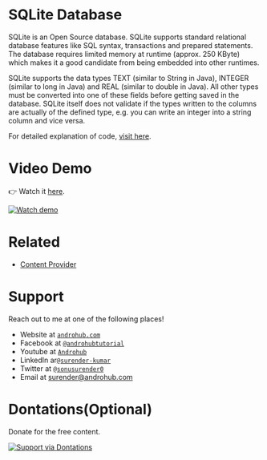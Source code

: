 # SQLite Database
SQLite is an Open Source database. SQLite supports standard relational database features like SQL syntax, transactions and prepared statements. The database requires limited memory at runtime (approx. 250 KByte) which makes it a good candidate from being embedded into other runtimes.

SQLite supports the data types TEXT (similar to String in Java), INTEGER (similar to long in Java) and REAL (similar to double in Java). All other types must be converted into one of these fields before getting saved in the database. SQLite itself does not validate if the types written to the columns are actually of the defined type, e.g. you can write an integer into a string column and vice versa.

For detailed explanation of code, [visit here](http://www.androhub.com/android-sqlite-database/).

# Video Demo
👉 Watch it <a href="https://youtu.be/Ffhj4s0atGA">here</a>.
<br>

[![Watch demo](http://i3.ytimg.com/vi/Ffhj4s0atGA/hqdefault.jpg)](https://youtu.be/Ffhj4s0atGA)

# Related

- [Content Provider](http://www.androhub.com/android-content-provider/)

# Support
Reach out to me at one of the following places!

- Website at <a href="http://www.androhub.com/" target="_blank">`androhub.com`</a>
- Facebook at <a href="https://www.facebook.com/androhubtutorial/" target="_blank">`@androhubtutorial`</a>
- Youtube at <a href="https://www.youtube.com/channel/UCHJh3E9mtRzbM3WVVl9glJg" target="_blank">`Androhub`</a>
- LinkedIn ar<a href="https://www.linkedin.com/in/surender-kumar-681472a8?originalSubdomain=in" target="_blank">`@surender-kumar`</a>
- Twitter at <a href="https://twitter.com/sonusurender0/" target="_blank">`@sonusurender0`</a>
- Email at surender@androhub.com

# Dontations(Optional)
Donate for the free content.
<br>

[![Support via Dontations](https://www.paypalobjects.com/en_GB/i/btn/btn_donateCC_LG.gif)](https://www.paypal.com/cgi-bin/webscr?cmd=_donations&business=sonu.surendra0%40gmail.com&currency_code=USD&source=url)
